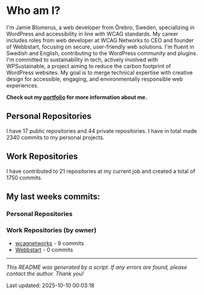 # Who am I?
I'm Jamie Blomerus, a web developer from Örebro, Sweden, specializing in WordPress and accessibility in line with WCAG standards. My career includes roles from web developer at WCAG Networks to CEO and founder of Webbstart, focusing on secure, user-friendly web solutions. I'm fluent in Swedish and English, contributing to the WordPress community and plugins. I'm committed to sustainability in tech, actively involved with WPSustainable, a project aiming to reduce the carbon footprint of WordPress websites. My goal is to merge technical expertise with creative design for accessible, engaging, and environmentally responsible web experiences.

**Check out my [portfolio](jamie.blomerus.se) for more information about me.**

## Personal Repositories
I have 17 public repositories and 44 private repositories. I have in total made 2340 commits to my personal projects.

## Work Repositories
I have contributed to 21 repositories at my current job and created a total of 1750 commits.
## My last weeks commits:
### Personal Repositories

### Work Repositories (by owner)
* [wcagnetworks](https://github.com/wcagnetworks) - 9 commits
* [Webbstart](https://github.com/Webbstart) - 0 commits

---

*This README was generated by a script. If any errors are found, please contact the author. Thank you!*

Last updated: 2025-10-10 00:03:18